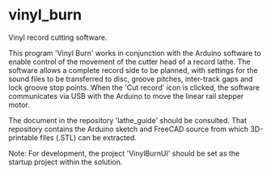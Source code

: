 # vinyl_burn
Vinyl record cutting software.

This program 'Vinyl Burn' works in conjunction with the Arduino software to enable control of the movement of the cutter head of a record lathe. The software allows a complete record side to be planned, with settings for the sound files to be transferred to disc, groove pitches, inter-track gaps and lock groove stop points. When the 'Cut record' icon is clicked, the software communicates via USB with the Arduino to move the linear rail stepper motor.

The document in the repository 'lathe_guide' should be consulted. That repository contains the Arduino sketch and FreeCAD source from which 3D-printable files (.STL) can be extracted.

Note: For development, the project 'VinylBurnUI' should be set as the startup project within the solution.
